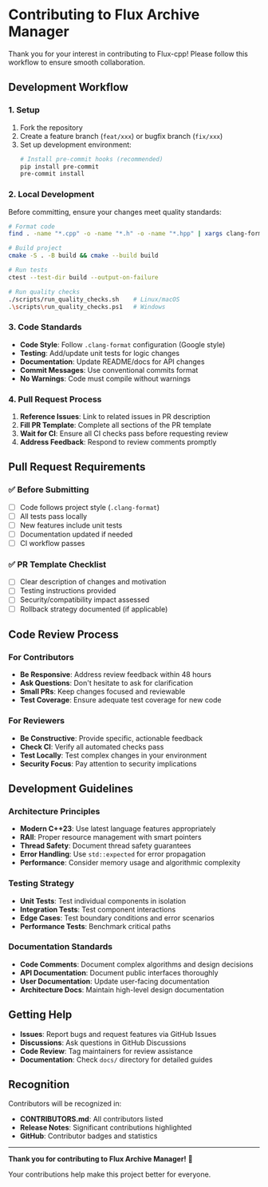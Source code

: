 # Contributing to Flux Archive Manager

Thank you for your interest in contributing to Flux-cpp! Please follow this workflow to ensure smooth collaboration.

## Development Workflow

### 1. Setup
1. Fork the repository
2. Create a feature branch (`feat/xxx`) or bugfix branch (`fix/xxx`)
3. Set up development environment:
   ```bash
   # Install pre-commit hooks (recommended)
   pip install pre-commit
   pre-commit install
   ```

### 2. Local Development
Before committing, ensure your changes meet quality standards:

```bash
# Format code
find . -name "*.cpp" -o -name "*.h" -o -name "*.hpp" | xargs clang-format -i

# Build project
cmake -S . -B build && cmake --build build

# Run tests
ctest --test-dir build --output-on-failure

# Run quality checks
./scripts/run_quality_checks.sh    # Linux/macOS
.\scripts\run_quality_checks.ps1   # Windows
```

### 3. Code Standards
- **Code Style**: Follow `.clang-format` configuration (Google style)
- **Testing**: Add/update unit tests for logic changes
- **Documentation**: Update README/docs for API changes
- **Commit Messages**: Use conventional commits format
- **No Warnings**: Code must compile without warnings

### 4. Pull Request Process
1. **Reference Issues**: Link to related issues in PR description
2. **Fill PR Template**: Complete all sections of the PR template
3. **Wait for CI**: Ensure all CI checks pass before requesting review
4. **Address Feedback**: Respond to review comments promptly

## Pull Request Requirements

### ✅ Before Submitting
- [ ] Code follows project style (`.clang-format`)
- [ ] All tests pass locally
- [ ] New features include unit tests
- [ ] Documentation updated if needed
- [ ] CI workflow passes

### ✅ PR Template Checklist
- [ ] Clear description of changes and motivation
- [ ] Testing instructions provided
- [ ] Security/compatibility impact assessed
- [ ] Rollback strategy documented (if applicable)

## Code Review Process

### For Contributors
- **Be Responsive**: Address review feedback within 48 hours
- **Ask Questions**: Don't hesitate to ask for clarification
- **Small PRs**: Keep changes focused and reviewable
- **Test Coverage**: Ensure adequate test coverage for new code

### For Reviewers
- **Be Constructive**: Provide specific, actionable feedback
- **Check CI**: Verify all automated checks pass
- **Test Locally**: Test complex changes in your environment
- **Security Focus**: Pay attention to security implications

## Development Guidelines

### Architecture Principles
- **Modern C++23**: Use latest language features appropriately
- **RAII**: Proper resource management with smart pointers
- **Thread Safety**: Document thread safety guarantees
- **Error Handling**: Use `std::expected` for error propagation
- **Performance**: Consider memory usage and algorithmic complexity

### Testing Strategy
- **Unit Tests**: Test individual components in isolation
- **Integration Tests**: Test component interactions
- **Edge Cases**: Test boundary conditions and error scenarios
- **Performance Tests**: Benchmark critical paths

### Documentation Standards
- **Code Comments**: Document complex algorithms and design decisions
- **API Documentation**: Document public interfaces thoroughly
- **User Documentation**: Update user-facing documentation
- **Architecture Docs**: Maintain high-level design documentation

## Getting Help

- **Issues**: Report bugs and request features via GitHub Issues
- **Discussions**: Ask questions in GitHub Discussions
- **Code Review**: Tag maintainers for review assistance
- **Documentation**: Check `docs/` directory for detailed guides

## Recognition

Contributors will be recognized in:
- **CONTRIBUTORS.md**: All contributors listed
- **Release Notes**: Significant contributions highlighted
- **GitHub**: Contributor badges and statistics

---

**Thank you for contributing to Flux Archive Manager!** 🚀

Your contributions help make this project better for everyone.